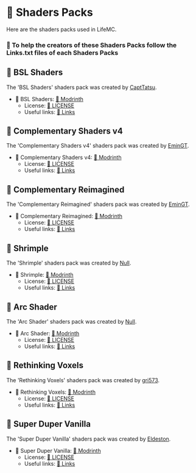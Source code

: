 # 🎨 Shaders Packs

Here are the shaders packs used in LifeMC.

### 🤝 To help the creators of these Shaders Packs follow the Links.txt files of each Shaders Packs

## 🌟 BSL Shaders

The 'BSL Shaders' shaders pack was created by [CaptTatsu](https://bitslablab.com/).

- 🌟 BSL Shaders: [🔗 Modrinth](https://modrinth.com/shader/bsl-shaders)
  - License: [🔗 LICENSE](https://github.com/Nukecraft5419/LifeMC/blob/main/Shaders-Packs/BSL-Shaders/LICENSE)
  - Useful links: [🔗 Links](https://github.com/Nukecraft5419/LifeMC/blob/main/Shaders-Packs/BSL-Shaders/Links.txt)

## 🌟 Complementary Shaders v4

The 'Complementary Shaders v4' shaders pack was created by [EminGT](https://www.complementary.dev/).

- 🌟 Complementary Shaders v4: [🔗 Modrinth](https://modrinth.com/shader/complementary-shaders-v4)
  - License: [🔗 LICENSE](https://github.com/ComplementaryDevelopment/ComplementaryShadersV4/blob/main/License.txt)
  - Useful links: [🔗 Links](https://github.com/Nukecraft5419/LifeMC/blob/main/Shaders-Packs/Complementary-Shaders-v4/Links.txt)

## 🌟 Complementary Reimagined

The 'Complementary Reimagined' shaders pack was created by [EminGT](https://www.complementary.dev/).

- 🌟 Complementary Reimagined: [🔗 Modrinth](https://modrinth.com/shader/complementary-reimagined)
  - License: [🔗 LICENSE](https://github.com/ComplementaryDevelopment/ComplementaryReimagined/blob/main/License.txt)
  - Useful links: [🔗 Links](https://github.com/Nukecraft5419/LifeMC/blob/main/Shaders-Packs/Complementary-Reimagined/Links.txt)

## 🌟 Shrimple

The 'Shrimple' shaders pack was created by [Null](https://modrinth.com/user/Null).

- 🌟 Shrimple: [🔗 Modrinth](https://modrinth.com/shader/shrimple)
  - License: [🔗 LICENSE](https://github.com/Null-MC/Shrimple/blob/main/LICENSE)
  - Useful links: [🔗 Links](https://github.com/Nukecraft5419/LifeMC/blob/main/Shaders-Packs/Shrimple/Links.txt)

## 🌟 Arc Shader

The 'Arc Shader' shaders pack was created by [Null](https://modrinth.com/user/Null).

- 🌟 Arc Shader: [🔗 Modrinth](https://modrinth.com/shader/arc-shader)
  - License: [🔗 LICENSE](https://github.com/Null-MC/Arc-Shader/blob/main/LICENSE)
  - Useful links: [🔗 Links](https://github.com/Nukecraft5419/LifeMC/blob/main/Shaders-Packs/Arc-Shader/Links.txt)

## 🌟 Rethinking Voxels

The 'Rethinking Voxels' shaders pack was created by [gri573](https://modrinth.com/user/gri573).

- 🌟 Rethinking Voxels: [🔗 Modrinth](https://modrinth.com/shader/rethinking-voxels)
  - License: [🔗 LICENSE](https://github.com/gri573/rethinking-voxels/blob/main/License.txt)
  - Useful links: [🔗 Links](https://github.com/Nukecraft5419/LifeMC/blob/main/Shaders-Packs/Rethinking-Voxels/Links.txt)

## 🌟 Super Duper Vanilla

The 'Super Duper Vanilla' shaders pack was created by [Eldeston](https://modrinth.com/user/Eldeston).

- 🌟 Super Duper Vanilla: [🔗 Modrinth](https://modrinth.com/shader/super-duper-vanilla)
  - License: [🔗 LICENSE](https://github.com/Eldeston/Super-Duper-Vanilla/blob/master/LICENSE)
  - Useful links: [🔗 Links](https://github.com/Nukecraft5419/LifeMC/blob/main/Shaders-Packs/Super-Duper-Vanilla/Links.txt)